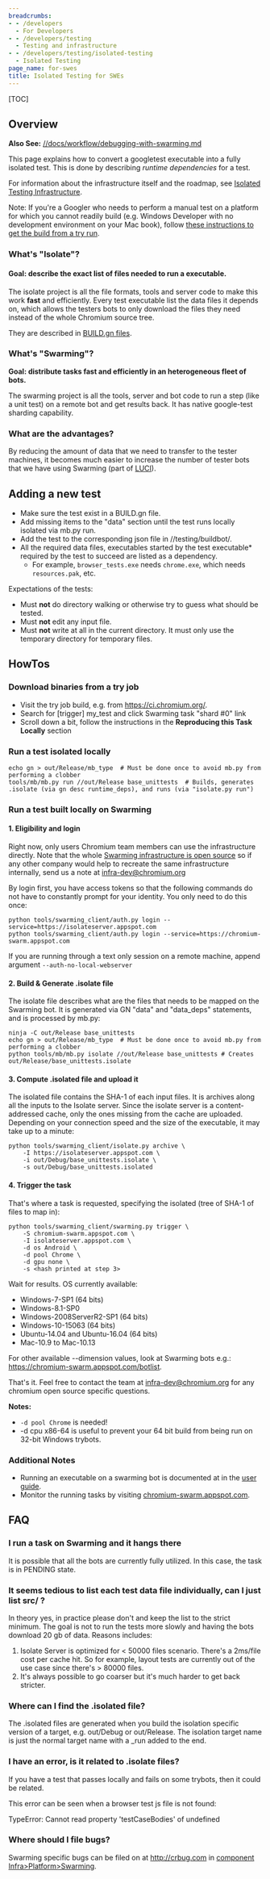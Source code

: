 ```yaml
---
breadcrumbs:
- - /developers
  - For Developers
- - /developers/testing
  - Testing and infrastructure
- - /developers/testing/isolated-testing
  - Isolated Testing
page_name: for-swes
title: Isolated Testing for SWEs
---
```


[TOC]

## Overview

**Also See:**
[//docs/workflow/debugging-with-swarming.md](https://chromium.googlesource.com/chromium/src/+/HEAD/docs/workflow/debugging-with-swarming.md)

This page explains how to convert a googletest executable into a fully isolated
test. This is done by describing *runtime dependencies* for a test.

For information about the infrastructure itself and the roadmap, see [Isolated
Testing Infrastructure](/developers/testing/isolated-testing/infrastructure).

Note: If you're a Googler who needs to perform a manual test on a platform for
which you cannot readily build (e.g. Windows Developer with no development
environment on your Mac book), follow [these instructions to get the build from
a try run](https://goto.google.com/runtrybuiltbits).

### What's "Isolate"?

#### **Goal: describe the exact list of files needed to run a executable.**

The isolate project is all the file formats, tools and server code to make this
work **fast** and efficiently. Every test executable list the data files it
depends on, which allows the testers bots to only download the files they need
instead of the whole Chromium source tree.

They are described in [BUILD.gn files](/developers/gn-build-configuration).

### What's "Swarming"?

**Goal: distribute tasks fast and efficiently in an heterogeneous fleet of
bots.**

The swarming project is all the tools, server and bot code to run a step (like a
unit test) on a remote bot and get results back. It has native google-test
sharding capability.

### What are the advantages?

By reducing the amount of data that we need to transfer to the tester machines,
it becomes much easier to increase the number of tester bots that we have using
Swarming (part of [LUCI](https://github.com/luci/)).

## Adding a new test

*   Make sure the test exist in a BUILD.gn file.
*   Add missing items to the "data" section until the test runs locally
            isolated via mb.py run.
*   Add the test to the corresponding json file in //testing/buildbot/.
*   All the required data files, executables started by the test
            executable\* required by the test to succeed are listed as a
            dependency.
    *   For example, `browser_tests.exe` needs `chrome.exe`, which needs
                `resources.pak`, etc.

Expectations of the tests:

*   Must **not** do directory walking or otherwise try to guess what
            should be tested.
*   Must **not** edit any input file.
*   Must **not** write at all in the current directory. It must only use
            the temporary directory for temporary files.

## HowTos

### Download binaries from a try job

*   Visit the try job build, e.g. from <https://ci.chromium.org/>.
*   Search for \[trigger\] my_test and click Swarming task "shard #0"
            link
*   Scroll down a bit, follow the instructions in the **Reproducing this
            Task Locally** section

### Run a test isolated locally

```none
echo gn > out/Release/mb_type  # Must be done once to avoid mb.py from performing a clobber
tools/mb/mb.py run //out/Release base_unittests  # Builds, generates .isolate (via gn desc runtime_deps), and runs (via "isolate.py run")
```

### Run a test built locally on Swarming

#### 1. Eligibility and login

Right now, only users Chromium team members can use the infrastructure directly.
Note that the whole [Swarming infrastructure is open
source](https://github.com/luci/luci-py) so if any other company would help to
recreate the same infrastructure internally, send us a note at
[infra-dev@chromium.org](https://groups.google.com/a/chromium.org/g/infra-dev)

By login first, you have access tokens so that the following commands do not
have to constantly prompt for your identity. You only need to do this once:

```none
python tools/swarming_client/auth.py login --service=https://isolateserver.appspot.com 
python tools/swarming_client/auth.py login --service=https://chromium-swarm.appspot.com 
```

If you are running through a text only session on a remote machine, append
argument `--auth-no-local-webserver`

#### 2. Build & Generate .isolate file

The isolate file describes what are the files that needs to be mapped on the
Swarming bot. It is generated via GN "data" and "data_deps" statements, and is
processed by mb.py:

```none
ninja -C out/Release base_unittests
echo gn > out/Release/mb_type  # Must be done once to avoid mb.py from performing a clobber
python tools/mb/mb.py isolate //out/Release base_unittests # Creates out/Release/base_unittests.isolate
```

#### 3. Compute .isolated file and upload it

The isolated file contains the SHA-1 of each input files. It is archives along
all the inputs to the Isolate server. Since the isolate server is a
content-addressed cache, only the ones missing from the cache are uploaded.
Depending on your connection speed and the size of the executable, it may take
up to a minute:

```none
python tools/swarming_client/isolate.py archive \
    -I https://isolateserver.appspot.com \
    -i out/Debug/base_unittests.isolate \
    -s out/Debug/base_unittests.isolated
```

#### 4. Trigger the task

That's where a task is requested, specifying the isolated (tree of SHA-1 of
files to map in):

```none
python tools/swarming_client/swarming.py trigger \
    -S chromium-swarm.appspot.com \
    -I isolateserver.appspot.com \
    -d os Android \
    -d pool Chrome \
    -d gpu none \
    -s <hash printed at step 3>
```

Wait for results. OS currently available:

*   Windows-7-SP1 (64 bits)
*   Windows-8.1-SP0
*   Windows-2008ServerR2-SP1 (64 bits)
*   Windows-10-15063 (64 bits)
*   Ubuntu-14.04 and Ubuntu-16.04 (64 bits)
*   Mac-10.9 to Mac-10.13

For other available --dimension values, look at Swarming bots e.g.:
<https://chromium-swarm.appspot.com/botlist>.

That's it. Feel free to contact the team at
[infra-dev@chromium.org](https://groups.google.com/a/chromium.org/g/infra-dev)
for any chromium open source specific questions.

**Notes:**

*   `-d pool Chrome` is needed!
*   -d cpu x86-64 is useful to prevent your 64 bit build from being run
            on 32-bit Windows trybots.

### Additional Notes

*   Running an executable on a swarming bot is documented at in the
            [user
            guide](https://chromium.googlesource.com/infra/luci/luci-py.git/+/HEAD/appengine/swarming/doc/User-Guide.md).
*   Monitor the running tasks by visiting
            [chromium-swarm.appspot.com](https://chromium-swarm.appspot.com).

## FAQ

### I run a task on Swarming and it hangs there

It is possible that all the bots are currently fully utilized. In this case, the
task is in PENDING state.

### It seems tedious to list each test data file individually, can I just list src/ ?

In theory yes, in practice please don't and keep the list to the strict minimum.
The goal is not to run the tests more slowly and having the bots download 20 gb
of data. Reasons includes:

1.  Isolate Server is optimized for &lt; 50000 files scenario. There's a
            2ms/file cost per cache hit. So for example, layout tests are
            currently out of the use case since there's &gt; 80000 files.
2.  It's always possible to go coarser but it's much harder to get back
            stricter.

### Where can I find the .isolated file?

The .isolated files are generated when you build the isolation specific version
of a target, e.g. out/Debug or out/Release. The isolation target name is just
the normal target name with a _run added to the end.

### I have an error, is it related to .isolate files?

If you have a test that passes locally and fails on some trybots, then it could
be related.

This error can be seen when a browser test js file is not found:

TypeError: Cannot read property 'testCaseBodies' of undefined

### Where should I file bugs?

Swarming specific bugs can be filed on at <http://crbug.com> in [component
Infra&gt;Platform&gt;Swarming](https://bugs.chromium.org/p/chromium/issues/list?q=component%3AInfra%3EPlatform%3ESwarming).